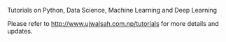 Tutorials on Python, Data Science, Machine Learning and Deep Learning

Please refer to http://www.ujwalsah.com.np/tutorials for more details and updates.